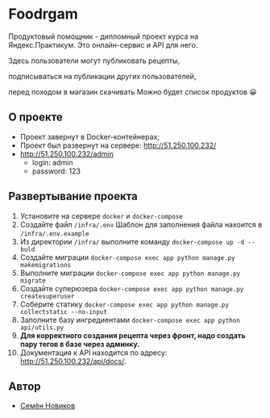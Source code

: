 # Foodrgam

 Продуктовый помощник - дипломный проект курса на Яндекс.Практикум.
 Это онлайн-сервис и API для него. 

 Здесь пользователи могут публиковать рецепты,

 подписываться на публикации других пользователей,

 перед походом в магазин скачивать Можно будет список продуктов :grinning:

## О проекте 

- Проект завернут в Docker-контейнерах;
- Проект был развернут на сервере: <http://51.250.100.232/>
- <http://51.250.100.232/admin>
  - login: admin
  - password: 123

## Развертывание проекта

1. Установите на сервере `docker` и `docker-compose`
2. Создайте файл `/infra/.env` Шаблон для заполнения файла нахоится в `/infra/.env.example`
3. Из директории `/infra/` выполните команду `docker-compose up -d --buld`
4. Создайте миграции `docker-compose exec app python manage.py makemigrations`
5. Выполните миграции `docker-compose exec app python manage.py migrate`
6. Создайте суперюзера `docker-compose exec app python manage.py createsuperuser`
7. Соберите статику `docker-compose exec app python manage.py collectstatic --no-input`
8. Заполните базу ингредиентами `docker-compose exec app python api/utils.py`
9. **Для корректного создания рецепта через фронт, надо создать пару тегов в базе через админку.**
10. Документация к API находится по адресу: <http://51.250.100.232/api/docs/>.

## Автор

- [Семён Новиков](https://github.com/Sovraska) 
